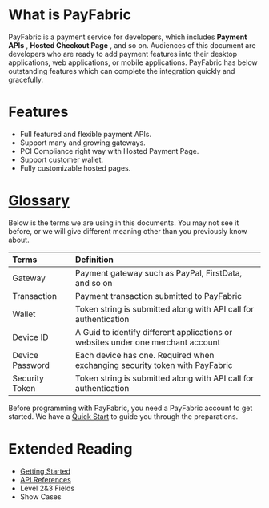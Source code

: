 # What is PayFabric
PayFabric is a payment service for developers, which includes **Payment APIs** , **Hosted Checkout Page** , and so on. Audiences of this document are developers who are ready to add payment features into their desktop applications, web applications, or mobile applications. PayFabric has below outstanding features which can complete the integration quickly and gracefully.

# Features

* Full featured and flexible payment APIs.
* Support many and growing gateways.
* PCI Compliance right way with Hosted Payment Page.
* Support customer wallet.
* Fully customizable hosted pages.


# [Glossary](#glossary)

Below is the terms we are using in this documents. You may not see it before, or we will give different meaning other than you previously know about.

| Terms        | Definition| 
| :-------------|:-------------| 
| Gateway| Payment gateway such as PayPal, FirstData, and so on | 
| Transaction| Payment transaction submitted to PayFabric | 
| Wallet | Token string is submitted along with API call for authentication |
| Device ID| A Guid to identify different applications or websites under one merchant account|  
| Device Password| Each device has one. Required when exchanging security token with PayFabric|  
| Security Token| Token string is submitted along with API call for authentication |


Before programming with PayFabric, you need a PayFabric account to get started. We have a [Quick Start](https://github.com/PayFabric/Portal/wiki) to guide you through the preparations. 

# Extended Reading
* [Getting Started](https://github.com/PayFabric/Portal/wiki)
* [API References](https://github.com/PayFabric/API-Samples)
* Level 2&3 Fields
* Show Cases
